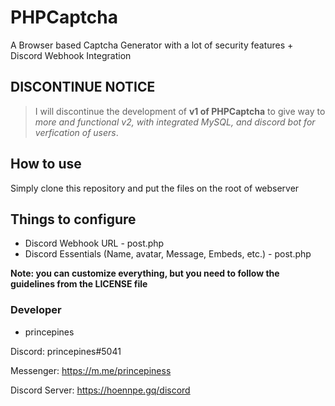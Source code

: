 # PHPCaptcha
A Browser based Captcha Generator with a lot of security features + Discord Webhook Integration

## DISCONTINUE NOTICE
> I will discontinue the development of **v1 of PHPCaptcha** to give way to _more and functional v2, with integrated MySQL, and discord bot for verfication of users_.

## How to use
Simply clone this repository and put the files on the root of webserver

## Things to configure
- Discord Webhook URL - post.php
- Discord Essentials (Name, avatar, Message, Embeds, etc.) - post.php

**Note: you can customize everything, but you need to follow the guidelines from the LICENSE file**

### Developer
- princepines

Discord: princepines#5041

Messenger: https://m.me/princepiness

Discord Server: https://hoennpe.gq/discord
